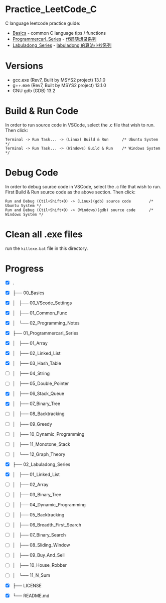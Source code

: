 # Practice_LeetCode_C

C language leetcode practice guide:

- [Basics](00_Basics/README.md) - common C language tips / functions
- [Programmercarl_Series](01_Programmercarl_Series/README.md) - [代码随想录系列](https://programmercarl.com/)
- [Labuladong_Series](02_Labuladong_Series/README.md) - [labuladong 的算法小抄系列](https://labuladong.github.io/algo/home/)

# Versions

- gcc.exe (Rev7, Built by MSYS2 project) 13.1.0
- g++.exe (Rev7, Built by MSYS2 project) 13.1.0
- GNU gdb (GDB) 13.2

# Build & Run Code
In order to run source code in VSCode, select the .c file that wish to run. Then click:
```
Terminal -> Run Task... -> (Linux) Build & Run      /* Ubuntu System */
Terminal -> Run Task... -> (Windows) Build & Run    /* Windows System */
```

# Debug Code
In order to debug source code in VSCode, select the .c file that wish to run.
First Build & Run source code as the above section.
Then click:
```
Run and Debug (Ctil+Shift+D) -> (Linux)(gdb) source code        /* Ubuntu System */
Run and Debug (Ctil+Shift+D) -> (Windows)(gdb) source code      /* Windows System */
```

# Clean all .exe files
run the ```killexe.bat``` file in this directory.

# Progress

- [x] .
- [x] ├── 00_Basics
- [x] │   ├── 00_VScode_Settings
- [x] │   ├── 01_Common_Func
- [x] │   └── 02_Programming_Notes
- [x] ├── 01_Programmercarl_Series
- [x] │   ├── 01_Array
- [x] │   ├── 02_Linked_List
- [x] │   ├── 03_Hash_Table
- [ ] │   ├── 04_String
- [ ] │   ├── 05_Double_Pointer
- [x] │   ├── 06_Stack_Queue
- [x] │   ├── 07_Binary_Tree
- [ ] │   ├── 08_Backtracking
- [ ] │   ├── 09_Greedy
- [ ] │   ├── 10_Dynamic_Programming
- [ ] │   ├── 11_Monotone_Stack
- [ ] │   └── 12_Graph_Theory
- [x] ├── 02_Labuladong_Series
- [x] │   ├── 01_Linked_List
- [ ] │   ├── 02_Array
- [ ] │   ├── 03_Binary_Tree
- [ ] │   ├── 04_Dynamic_Programming
- [ ] │   ├── 05_Backtracking
- [ ] │   ├── 06_Breadth_First_Search
- [ ] │   ├── 07_Binary_Search
- [ ] │   ├── 08_Sliding_Window
- [ ] │   ├── 09_Buy_And_Sell
- [ ] │   ├── 10_House_Robber
- [ ] │   └── 11_N_Sum
- [x] ├── LICENSE
- [x] └── README.md

